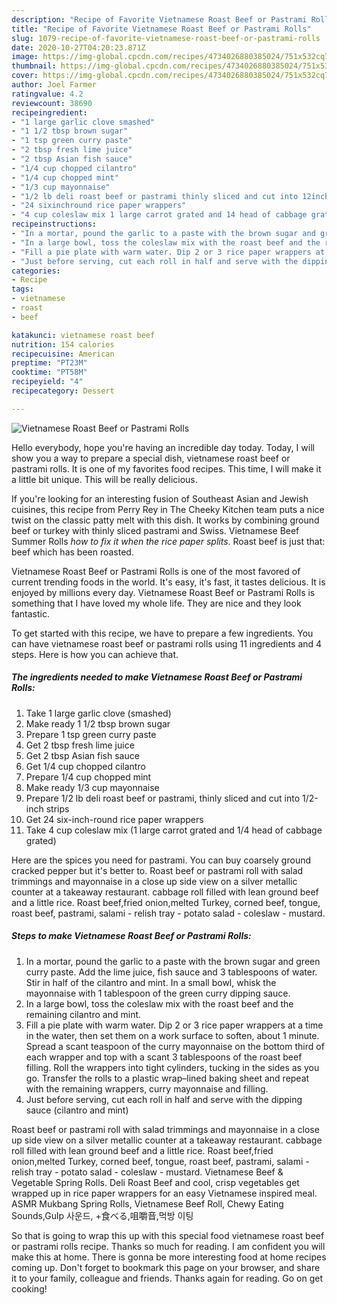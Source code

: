 ```yaml
---
description: "Recipe of Favorite Vietnamese Roast Beef or Pastrami Rolls"
title: "Recipe of Favorite Vietnamese Roast Beef or Pastrami Rolls"
slug: 1079-recipe-of-favorite-vietnamese-roast-beef-or-pastrami-rolls
date: 2020-10-27T04:20:23.871Z
image: https://img-global.cpcdn.com/recipes/4734026880385024/751x532cq70/vietnamese-roast-beef-or-pastrami-rolls-recipe-main-photo.jpg
thumbnail: https://img-global.cpcdn.com/recipes/4734026880385024/751x532cq70/vietnamese-roast-beef-or-pastrami-rolls-recipe-main-photo.jpg
cover: https://img-global.cpcdn.com/recipes/4734026880385024/751x532cq70/vietnamese-roast-beef-or-pastrami-rolls-recipe-main-photo.jpg
author: Joel Farmer
ratingvalue: 4.2
reviewcount: 38690
recipeingredient:
- "1 large garlic clove smashed"
- "1 1/2 tbsp brown sugar"
- "1 tsp green curry paste"
- "2 tbsp fresh lime juice"
- "2 tbsp Asian fish sauce"
- "1/4 cup chopped cilantro"
- "1/4 cup chopped mint"
- "1/3 cup mayonnaise"
- "1/2 lb deli roast beef or pastrami thinly sliced and cut into 12inch strips"
- "24 sixinchround rice paper wrappers"
- "4 cup coleslaw mix 1 large carrot grated and 14 head of cabbage grated"
recipeinstructions:
- "In a mortar, pound the garlic to a paste with the brown sugar and green curry paste. Add the lime juice, fish sauce and 3 tablespoons of water. Stir in half of the cilantro and mint. In a small bowl, whisk the mayonnaise with 1 tablespoon of the green curry dipping sauce."
- "In a large bowl, toss the coleslaw mix with the roast beef and the remaining cilantro and mint."
- "Fill a pie plate with warm water. Dip 2 or 3 rice paper wrappers at a time in the water, then set them on a work surface to soften, about 1 minute. Spread a scant teaspoon of the curry mayonnaise on the bottom third of each wrapper and top with a scant 3 tablespoons of the roast beef filling. Roll the wrappers into tight cylinders, tucking in the sides as you go. Transfer the rolls to a plastic wrap–lined baking sheet and repeat with the remaining wrappers, curry mayonnaise and filling."
- "Just before serving, cut each roll in half and serve with the dipping sauce (cilantro and mint)"
categories:
- Recipe
tags:
- vietnamese
- roast
- beef

katakunci: vietnamese roast beef 
nutrition: 154 calories
recipecuisine: American
preptime: "PT23M"
cooktime: "PT58M"
recipeyield: "4"
recipecategory: Dessert

---
```



![Vietnamese Roast Beef or Pastrami Rolls](https://img-global.cpcdn.com/recipes/4734026880385024/751x532cq70/vietnamese-roast-beef-or-pastrami-rolls-recipe-main-photo.jpg)

Hello everybody, hope you're having an incredible day today. Today, I will show you a way to prepare a special dish, vietnamese roast beef or pastrami rolls. It is one of my favorites food recipes. This time, I will make it a little bit unique. This will be really delicious.

If you&#39;re looking for an interesting fusion of Southeast Asian and Jewish cuisines, this recipe from Perry Rey in The Cheeky Kitchen team puts a nice twist on the classic patty melt with this dish. It works by combining ground beef or turkey with thinly sliced pastrami and Swiss. Vietnamese Beef Summer Rolls *how to fix it when the rice paper splits*. Roast beef is just that: beef which has been roasted.

Vietnamese Roast Beef or Pastrami Rolls is one of the most favored of current trending foods in the world. It's easy, it's fast, it tastes delicious. It is enjoyed by millions every day. Vietnamese Roast Beef or Pastrami Rolls is something that I have loved my whole life. They are nice and they look fantastic.


To get started with this recipe, we have to prepare a few ingredients. You can have vietnamese roast beef or pastrami rolls using 11 ingredients and 4 steps. Here is how you can achieve that.

<!--inarticleads1-->

##### The ingredients needed to make Vietnamese Roast Beef or Pastrami Rolls:

1. Take 1 large garlic clove (smashed)
1. Make ready 1 1/2 tbsp brown sugar
1. Prepare 1 tsp green curry paste
1. Get 2 tbsp fresh lime juice
1. Get 2 tbsp Asian fish sauce
1. Get 1/4 cup chopped cilantro
1. Prepare 1/4 cup chopped mint
1. Make ready 1/3 cup mayonnaise
1. Prepare 1/2 lb deli roast beef or pastrami, thinly sliced and cut into 1/2-inch strips
1. Get 24 six-inch-round rice paper wrappers
1. Take 4 cup coleslaw mix (1 large carrot grated and 1/4 head of cabbage grated)


Here are the spices you need for pastrami. You can buy coarsely ground cracked pepper but it&#39;s better to. Roast beef or pastrami roll with salad trimmings and mayonnaise in a close up side view on a silver metallic counter at a takeaway restaurant. cabbage roll filled with lean ground beef and a little rice. Roast beef,fried onion,melted Turkey, corned beef, tongue, roast beef, pastrami, salami - relish tray - potato salad - coleslaw - mustard. 

<!--inarticleads2-->

##### Steps to make Vietnamese Roast Beef or Pastrami Rolls:

1. In a mortar, pound the garlic to a paste with the brown sugar and green curry paste. Add the lime juice, fish sauce and 3 tablespoons of water. Stir in half of the cilantro and mint. In a small bowl, whisk the mayonnaise with 1 tablespoon of the green curry dipping sauce.
1. In a large bowl, toss the coleslaw mix with the roast beef and the remaining cilantro and mint.
1. Fill a pie plate with warm water. Dip 2 or 3 rice paper wrappers at a time in the water, then set them on a work surface to soften, about 1 minute. Spread a scant teaspoon of the curry mayonnaise on the bottom third of each wrapper and top with a scant 3 tablespoons of the roast beef filling. Roll the wrappers into tight cylinders, tucking in the sides as you go. Transfer the rolls to a plastic wrap–lined baking sheet and repeat with the remaining wrappers, curry mayonnaise and filling.
1. Just before serving, cut each roll in half and serve with the dipping sauce (cilantro and mint)


Roast beef or pastrami roll with salad trimmings and mayonnaise in a close up side view on a silver metallic counter at a takeaway restaurant. cabbage roll filled with lean ground beef and a little rice. Roast beef,fried onion,melted Turkey, corned beef, tongue, roast beef, pastrami, salami - relish tray - potato salad - coleslaw - mustard. Vietnamese Beef &amp; Vegetable Spring Rolls. Deli Roast Beef and cool, crisp vegetables get wrapped up in rice paper wrappers for an easy Vietnamese inspired meal. ASMR Mukbang Spring Rolls, Vietnamese Beef Roll, Chewy Eating Sounds,Gulp 사운드, +食べる,咀嚼音,먹방 이팅 

So that is going to wrap this up with this special food vietnamese roast beef or pastrami rolls recipe. Thanks so much for reading. I am confident you will make this at home. There is gonna be more interesting food at home recipes coming up. Don't forget to bookmark this page on your browser, and share it to your family, colleague and friends. Thanks again for reading. Go on get cooking!
